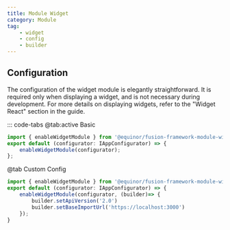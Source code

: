 ```yaml
---
title: Module Widget
category: Module
tag:
    - widget
    - config
    - builder
---
```


<ModuleBadge module="module-widget" />

## Configuration

The configuration of the widget module is elegantly straightforward. It is required only when displaying a widget, and is not necessary during development. For more details on displaying widgets, refer to the "Widget React" section in the guide.

::: code-tabs
@tab:active Basic

```ts
import { enableWidgetModule } from '@equinor/fusion-framework-module-widget';
export default (configurator: IAppConfigurator) => {
    enableWidgetModule(configurator);
};
```

@tab Custom Config

```ts
import { enableWidgetModule } from '@equinor/fusion-framework-module-widget';
export default (configurator: IAppConfigurator) => {
    enableWidgetModule(configurator, (builder)=> {
        builder.setApiVersion('2.0')
        builder.setBaseImportUrl('https://localhost:3000')
    });
}
```
